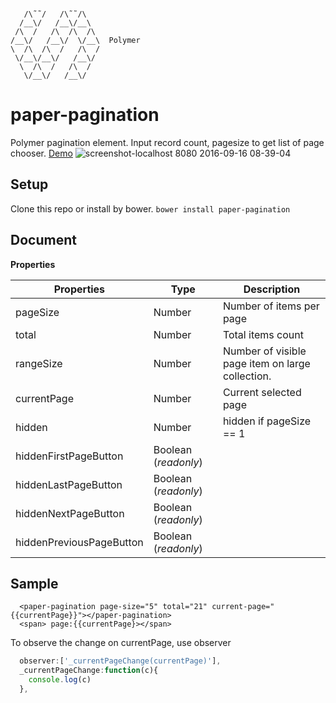 ```

   /\˜˜/   /\˜˜/\   
  /__\/   /__\/__\    
 /\  /   /\  /\  /\ 
/__\/   /__\/  \/__\  Polymer
\  /\  /\  /   /\  /
 \/__\/__\/   /__\/   
  \  /\  /   /\  /  
   \/__\/   /__\/   

```
# paper-pagination
Polymer pagination element. Input record count, pagesize to get list of page chooser. [Demo](https://dannyphung.github.io/paper-pagination/components/paper-pagination/demo/)
![screenshot-localhost 8080 2016-09-16 08-39-04](https://cloud.githubusercontent.com/assets/2910175/18572865/2a8267ee-7be9-11e6-945c-b651b30e8218.png)

## Setup
Clone this repo or install by bower. `bower install paper-pagination`
## Document
**Properties**

Properties | Type| Description
------------ | ------------- | -------------
pageSize | Number | Number of items per page
total | Number | Total items count
rangeSize | Number | Number of visible page item on large collection.
currentPage | Number | Current selected page
hidden | Number | hidden if pageSize == 1
hiddenFirstPageButton | Boolean (*readonly*)
hiddenLastPageButton | Boolean (*readonly*)
hiddenNextPageButton | Boolean (*readonly*)
hiddenPreviousPageButton | Boolean (*readonly*)
## Sample
```
  <paper-pagination page-size="5" total="21" current-page="{{currentPage}}"></paper-pagination>
  <span> page:{{currentPage}></span>
```
To observe the change on currentPage, use observer
```javascript
  observer:['_currentPageChange(currentPage)'],
  _currentPageChange:function(c){
    console.log(c)
  },
```
